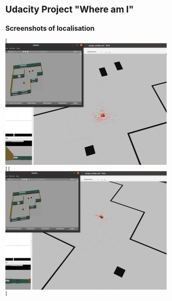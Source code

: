 # Udacity Project "Where am I"

## Screenshots of localisation
[![screenshot before any localisation](localisation-01.png)]
[![screenshot after moving around](localisation-02.png)]